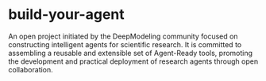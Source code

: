 # build-your-agent
An open project initiated by the DeepModeling community focused on constructing intelligent agents for scientific research. It is committed to assembling a reusable and extensible set of Agent-Ready tools, promoting the development and practical deployment of research agents through open collaboration.
